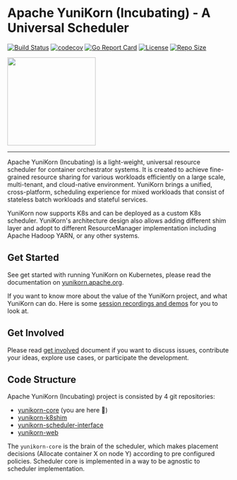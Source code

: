 <!--
 * Licensed to the Apache Software Foundation (ASF) under one
 * or more contributor license agreements.  See the NOTICE file
 * distributed with this work for additional information
 * regarding copyright ownership.  The ASF licenses this file
 * to you under the Apache License, Version 2.0 (the
 * "License"); you may not use this file except in compliance
 * with the License.  You may obtain a copy of the License at
 *
 *     http://www.apache.org/licenses/LICENSE-2.0
 *
 * Unless required by applicable law or agreed to in writing, software
 * distributed under the License is distributed on an "AS IS" BASIS,
 * WITHOUT WARRANTIES OR CONDITIONS OF ANY KIND, either express or implied.
 * See the License for the specific language governing permissions and
 * limitations under the License.
 -->
# Apache YuniKorn (Incubating) - A Universal Scheduler

[![Build Status](https://travis-ci.org/apache/incubator-yunikorn-core.svg?branch=master)](https://travis-ci.org/apache/incubator-yunikorn-core)
[![codecov](https://codecov.io/gh/apache/incubator-yunikorn-core/branch/master/graph/badge.svg)](https://codecov.io/gh/apache/incubator-yunikorn-core)
[![Go Report Card](https://goreportcard.com/badge/github.com/apache/incubator-yunikorn-core)](https://goreportcard.com/report/github.com/apache/incubator-yunikorn-core)
[![License](https://img.shields.io/badge/License-Apache%202.0-blue.svg)](https://opensource.org/licenses/Apache-2.0)
[![Repo Size](https://img.shields.io/github/repo-size/apache/incubator-yunikorn-core)](https://img.shields.io/github/repo-size/apache/incubator-yunikorn-core)

<img src="https://raw.githubusercontent.com/apache/incubator-yunikorn-core/master/docs/images/logo/yunikorn-logo-blue.png" width="200">

----

Apache YuniKorn (Incubating) is a light-weight, universal resource scheduler for container orchestrator systems.
It is created to achieve fine-grained resource sharing for various workloads efficiently on a large scale, multi-tenant,
and cloud-native environment. YuniKorn brings a unified, cross-platform, scheduling experience for mixed workloads that consist
of stateless batch workloads and stateful services. 

YuniKorn now supports K8s and can be deployed as a custom K8s scheduler. YuniKorn's architecture design also allows adding different
shim layer and adopt to different ResourceManager implementation including Apache Hadoop YARN, or any other systems.

## Get Started

See get started with running YuniKorn on Kubernetes, please read the documentation on [yunikorn.apache.org](http://yunikorn.apache.org/docs/).

If you want to know more about the value of the YuniKorn project, and what YuniKorn can do. Here is some
[session recordings and demos](http://yunikorn.apache.org/community/sessions) for you to look at.

## Get Involved

Please read [get involved](http://yunikorn.apache.org/community/get_involved) document if you want to discuss issues,
contribute your ideas, explore use cases, or participate the development.

## Code Structure

Apache YuniKorn (Incubating) project is consisted by 4 git repositories:

- [yunikorn-core](https://github.com/apache/incubator-yunikorn-core/) (you are here :round_pushpin:)
- [yunikorn-k8shim](https://github.com/apache/incubator-yunikorn-k8shim)
- [yunikorn-scheduler-interface](https://github.com/apache/incubator-yunikorn-scheduler-interface)
- [yunikorn-web](https://github.com/apache/incubator-yunikorn-web)

The `yunikorn-core` is the brain of the scheduler, which makes placement decisions (Allocate container X on node Y) according
to pre configured policies. Scheduler core is implemented in a way to be agnostic to scheduler implementation.
